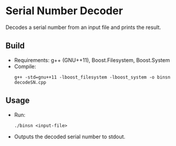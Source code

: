 # Serial Number Decoder

Decodes a serial number from an input file and prints the result.

## Build
- Requirements: g++ (GNU++11), Boost.Filesystem, Boost.System
- Compile:
    ```
    g++ -std=gnu++11 -lboost_filesystem -lboost_system -o binsn decodeSN.cpp
    ```

## Usage
- Run:
    ```
    ./binsn <input-file>
    ```
- Outputs the decoded serial number to stdout.
